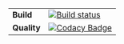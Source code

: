 | | |
| --- | --- |
| **Build** | [![Build status](https://ci.appveyor.com/api/projects/status/w884u3gi9dh24di7?svg=true)](https://ci.appveyor.com/project/Burconst/graphclusteringlib)|
| **Quality** | [![Codacy Badge](https://app.codacy.com/project/badge/Grade/79772d812abe4663b9aeada4487e8369)](https://www.codacy.com/manual/Burconst/GraphClustering?utm_source=github.com&amp;utm_medium=referral&amp;utm_content=Burconst/GraphClustering&amp;utm_campaign=Badge_Grade) |

